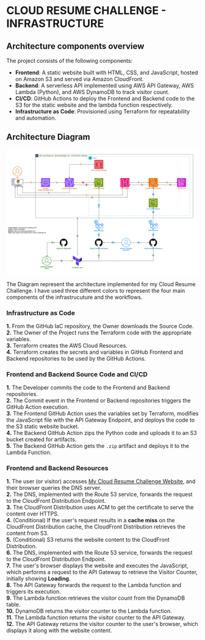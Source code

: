 # CLOUD RESUME CHALLENGE - INFRASTRUCTURE

## Architecture components overview

The project consists of the following components:

- **Frontend**: A static website built with HTML, CSS, and JavaScript, hosted on Amazon S3 and served via Amazon CloudFront.
- **Backend**: A serverless API implemented using AWS API Gateway, AWS Lambda (Python), and AWS DynamoDB to track visitor count.
- **CI/CD**: GitHub Actions to deploy the Frontend and Backend code to the S3 for the static website and the lambda function respectively.
- **Infrastructure as Code**: Provisioned using Terraform for repeatability and automation.

## Architecture Diagram

![Architecture-diagram](../images/cloud-resume-challenge-infrastructure-diagram.png)

The Diagram represent the architecture implemented for my Cloud Resume Challenge. 
I have used three different colors to represent the four main components of the infrastrucuture and the workflows.


### Infrastructure as Code

**1.** From the GitHub IaC repository, the Owner downloads the Source Code.  
**2.** The Owner of the Project runs the Terraform code with the appropriate variables.  
**3.** Terraform creates the AWS Cloud Resources.  
**4.** Terraform creates the secrets and variables in GitHub Frontend and Backend repositories to be used by the GitHub Actions.  


### Frontend and Backend Source Code and CI/CD  

**1.** The Developer commits the code to the Frontend and Backend repositories.  
**2.** The Commit event in the Frontend or Backend repositories triggers the GitHub Action execution.  
**3.** The Frontend GitHub Action uses the variables set by Terraform, modifies the JavaScript file with the API Gateway Endpoint, and deploys the code to the S3 static website bucket.  
**4.** The Backend GitHub Action zips the Python code and uploads it to an S3 bucket created for artifacts.  
**5.** The Backend GitHub Action gets the `.zip` artifact and deploys it to the Lambda Function.  


### Frontend and Backend Resources  

**1.**  The user (or visitor) accesses [My Cloud Resume Challenge Website](https://gianlucapoddighe.com/), and their browser queries the DNS server.  
**2.**  The DNS, implemented with the Route 53 service, forwards the request to the CloudFront Distribution Endpoint.  
**3.**  The CloudFront Distribution uses ACM to get the certificate to serve the content over HTTPS.  
**4.**  (Conditional) If the user's request results in a **cache miss** on the CloudFront Distribution cache, the CloudFront Distribution retrieves the content from S3.  
**5.**  (Conditional) S3 returns the website content to the CloudFront Distribution.  
**6.**  The DNS, implemented with the Route 53 service, forwards the request to the CloudFront Distribution Endpoint.  
**7.**  The user's browser displays the website and executes the JavaScript, which performs a request to the API Gateway to retrieve the Visitor Counter, initially showing **Loading**.  
**8.**  The API Gateway forwards the request to the Lambda function and triggers its execution.  
**9.**  The Lambda function retrieves the visitor count from the DynamoDB table.  
**10.** DynamoDB returns the visitor counter to the Lambda function.  
**11.** The Lambda function returns the visitor counter to the API Gateway.  
**12.** The API Gateway returns the visitor counter to the user's browser, which displays it along with the website content.  